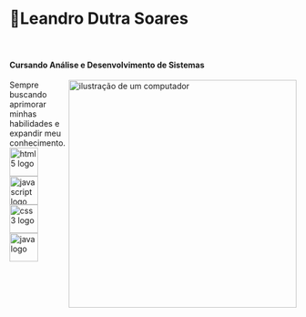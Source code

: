 <h3></h3>
<h1><strong>🌱Leandro Dutra Soares</strong></h1><br>
<h4>Cursando Análise e Desenvolvimento de Sistemas</h4>
<img src="https://static.vecteezy.com/system/resources/thumbnails/025/279/575/small_2x/3d-laptop-and-program-code-development-web-coding-concept-coding-screen-3d-rendering-3d-rendering-of-laptop-3d-render-illustration-png.png" alt="ilustração de um computador" min-width="400px" max-width="400px" width="400px" align="right">
Sempre buscando aprimorar minhas habilidades e expandir meu conhecimento.

<div align="left">
<img src="https://cdn.jsdelivr.net/gh/devicons/devicon/icons/html5/html5-original.svg" height="50" alt="html5 logo"/><img width="12"/>
<img src="https://cdn.jsdelivr.net/gh/devicons/devicon/icons/javascript/javascript-original.svg" height="50" alt="javascript logo"/><img width="12"/>
<img src="https://cdn.jsdelivr.net/gh/devicons/devicon/icons/css3/css3-plain.svg" height="50" alt="css3 logo"/><img width="12" />
<img src="https://cdn.jsdelivr.net/gh/devicons/devicon/icons/java/java-original.svg" height="50" alt="java logo"/><img width="12"/>
</div>
